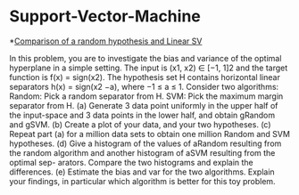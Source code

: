 # Support-Vector-Machine

*[Comparison of a random hypothesis and Linear SV](https://github.com/shrilekha17/Support-Vector-Machine/blob/master/Comparison%20of%20random%20separator%20and%20%20Linear%20Support%20Vector%20Machine.ipynb)


In this problem, you are to investigate the bias and variance of the optimal hyperplane in a simple setting. The input is (x1, x2) ∈ [−1, 1]2 and the target function is f(x) = sign(x2).
The hypothesis set H contains horizontal linear separators h(x) = sign(x2 −a), where −1 ≤ a ≤ 1. Consider two algorithms:
Random: Pick a random separator from H.
SVM: Pick the maximum margin separator from H.
(a) Generate 3 data point uniformly in the upper half of the input-space and 3 data points in the lower half, and obtain gRandom and gSVM.
(b) Create a plot of your data, and your two hypotheses.
(c) Repeat part (a) for a million data sets to obtain one million Random and SVM hypotheses.
(d) Give a histogram of the values of aRandom resulting from the random algorithm and another histogram of aSVM resulting from the optimal sep- arators. Compare the two histograms and explain the differences.
(e) Estimate the bias and var for the two algorithms. Explain your findings, in particular which algorithm is better for this toy problem.
